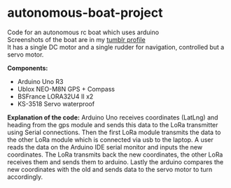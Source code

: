 # autonomous-boat-project
Code for an autonomous rc boat which uses arduino  
Screenshots of the boat are in my [tumblr profile](sirick93.tumblr.com)  
It has a single DC motor and a single rudder for navigation, controlled but a servo motor.

**Components:**
- Arduino Uno R3
- Ublox NEO-M8N GPS + Compass
- BSFrance LORA32U4 II x2
- KS-3518 Servo waterproof

**Explanation of the code:**
Arduino Uno receives coordinates (LatLng) and heading from the gps module and sends this data to the LoRa transmitter using Serial connections. Then the first LoRa module transmits the data to the other LoRa module which is connected via usb to the laptop. A user reads the data on the Arduino IDE serial monitor and inputs the new coordinates. The LoRa transmits back the new coordinates, the other LoRa receives them and sends them to arduino. Lastly the arduino compares the new coordinates with the old and sends data to the servo motor to turn accordingly.
